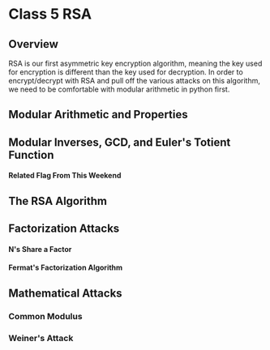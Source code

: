 # Class 5 RSA

## Overview
RSA is our first asymmetric key encryption algorithm, meaning the key used for encryption is different than the key used for decryption. In order to encrypt/decrypt with RSA and pull off the various attacks on this algorithm, we need to be comfortable with modular arithmetic in python first. 


## Modular Arithmetic and Properties

## Modular Inverses, GCD, and Euler's Totient Function

#### Related Flag From This Weekend 

## The RSA Algorithm 

## Factorization Attacks

#### N's Share a Factor

#### Fermat's Factorization Algorithm 

## Mathematical Attacks

### Common Modulus 

### Weiner's Attack




